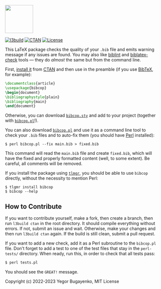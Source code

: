 <img src="https://raw.githubusercontent.com/yegor256/bibcop/master/bibcop-logo.svg" height="92px"/>

[![l3build](https://github.com/yegor256/bibcop/actions/workflows/l3build.yml/badge.svg)](https://github.com/yegor256/bibcop/actions/workflows/l3build.yml)
[![CTAN](https://img.shields.io/ctan/v/bibcop)](https://ctan.org/pkg/bibcop)
[![License](https://img.shields.io/badge/license-MIT-green.svg)](https://github.com/yegor256/bibcop/blob/master/LICENSE.txt)

This LaTeX package checks the quality of your `.bib` file and
emits warning message if any issues are found. You may also like
[biblint](https://github.com/Kingsford-Group/biblint) and
[biblatex-check](https://github.com/pezmc/biblatex-check) tools —
they do _almost_ the same but from the command line.

First, [install it](https://en.wikibooks.org/wiki/LaTeX/Installing_Extra_Packages)
from [CTAN](https://ctan.org/pkg/bibcop)
and then use in the preamble (if you use [BibTeX](http://www.bibtex.org/), for example):

```tex
\documentclass{article}
\usepackage{bibcop}
\begin{document}
\bibliographystyle{plain}
\bibliography{main}
\end{document}
```

Otherwise, you can download [`bibcop.sty`](https://github.com/yegor256/bibcop/blob/gh-pages/bibcop.sty) and add to your project (together with [`bibcop.pl`](https://github.com/yegor256/bibcop/blob/gh-pages/bibcop.pl)!).

You can also download [`bibcop.pl`](https://github.com/yegor256/bibcop/blob/gh-pages/bibcop.pl)
and use it as a command line tool
to check your `.bib` files and to auto-fix them
(you should have [Perl](https://www.perl.org) installed):

```
$ perl bibcop.pl --fix main.bib > fixed.bib
```

This command will read the `main.bib` file and create `fixed.bib`, which
will have the fixed and properly formatted content (well, to some extent).
Be careful, all comments will be removed.

If you install the package using [`tlmgr`](https://www.tug.org/texlive/tlmgr.html),
you should be able to use `bibcop` directly, without the necessity to mention Perl:

```
$ tlgmr install bibcop
$ bibcop --help
```

## How to Contribute

If you want to contribute yourself, make a fork, then create a branch, 
then run `l3build ctan` in the root directory.
It should compile everything without errors. If not, submit an issue and wait.
Otherwise, make your changes and then run `l3build ctan` again. If the build is
still clean, submit a pull request.

If you want to add a new check, add it as a Perl subroutine to the `bibcop.pl` file.
Don't forget to add a test to one of the test files that stay in the `perl-tests/` directory.
When ready, run this, in order to check that all tests pass:

```bash
$ perl tests.pl
```

You should see the `GREAT!` message.

Copyright (c) 2022-2023 Yegor Bugayenko, MIT License